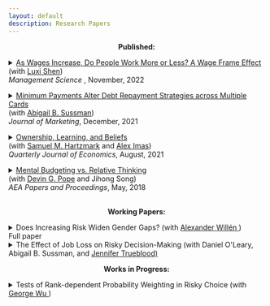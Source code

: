 ```yaml
---
layout: default
description: Research Papers
--- 
```


<p align="center"><strong>Published:</strong></p>

<p><details><summary> <a href='https://pubsonline.informs.org/doi/full/10.1287/mnsc.2022.4591' target="_blank"> As Wages Increase, Do People Work More or Less? A Wage Frame Effect </a> <br>(with <a href="http://www.luxishen.com/"> Luxi Shen</a>)<br> <i> Management Science </i>, November, 2022  </summary>
<p>
    <b>Abstract:</b>
In jobs in which workers have the flexibility to decide how much work to supply, such as in the gig economy, the effect of a wage change on work supply can be hard to predict. A wage increase, for example, offers workers the opportunity to make more money, so they may want to work more, but at the same time, it allows them to enjoy more leisure, so they do not need to work so much. Economic theory alone does not predict which outcome is more likely to occur, and empirical evidence on the short-term effect of wage change on work supply is also mixed. This research provides some psychological insights into this economic problem by showing that the effect of wage change on work supply depends on how the change is framed. Specifically, for a worker who used to work A hours to earn $X, if the wage change is presented as a payment change (“work the same A hours and earn $Y”), then work supply is expected to change in the same direction as the wage change. By contrast, if the wage change is presented as a workload change (“work B hours and earn the same $X”), then work supply is expected to change in the opposite direction of the wage change. This wage frame effect occurs because in multi-attribute decisions, decision makers assign greater weight to attributes that change than to those that remain constant. A series of experiments (total N = 2,599) demonstrates the wage frame effect on both expressed willingness-to-work and actual work performance, and tests the proposed account as well as alternative explanations. Since any wage change has to be communicated with some specific frame, the choice of the frame can have powerful effects. In fact, it is even possible for a wage decrease to elicit the same increase in work supply as a wage increase. This research (a) offers psychological insights into a classic economic problem, (b) documents a novel framing effect for the judgment and decision-making literature, and (c) suggests a nudge idea in incentive designs to managers and policy makers.
</p>
</details>

<p><details><summary><a href='https://doi.org/10.1177/00222429211047237' target="_blank"> Minimum Payments Alter Debt Repayment Strategies across Multiple Cards</a><br>
  (with <a href="https://faculty.chicagobooth.edu/abigail-sussman"> Abigail B. Sussman</a>)<br> <i>Journal of Marketing</i>, December, 2021</summary>
  <p>
    <b>Abstract:</b>
US Households currently hold $770 billion in credit card debt, often managing repayments across multiple accounts. We investigate how minimum payments (i.e., the requirement to allocate at least some money to each account with a balance) alter consumers’ allocation strategies across multiple accounts. Across four experiments, we find that minimum payment requirements cause consumers to increase dispersion (i.e., spread their repayments more evenly) across accounts. We term this change in strategy the dispersion effect of minimum payments and provide evidence that it can be costly for consumers. We find that the effect is partially driven by the tendency for consumers to interpret minimum payment requirements as recommendations to pay more than the minimum amount. While the presence of the minimum payment requirement is unlikely to change, we propose that marketers and policymakers can influence the effects of minimum payments on dispersion by altering the way that information is displayed to consumers. Specifically, we investigate five distinct information displays and find that choice of display can either exaggerate or minimize dispersion and corresponding costs. We discuss implications for consumers, policy makers, and firms, with a particular focus on ways to improve consumer financial well-being.
   </p>
   </details>
  <p><details><summary> 
  <span class="fn"> <a href="https://papers.ssrn.com/sol3/papers.cfm?abstract_id=3465246" target="_blank">Ownership, Learning, and Beliefs </a> </span> <br> (with <a href="https://sites.google.com/site/samhartzmark/">Samuel M. Hartzmark</a> and <a href="http://www.aleximas.com/"> Alex Imas</a>) <br> <i>Quarterly Journal of Economics</i>, August, 2021 
  </summary>
  <p>
    <b>Abstract:</b>
    We study how ownership affects learning and beliefs. Using an experimental asset market, we find that owning a good leads people to over-extrapolate from signals about its underlying value: after seeing positive signals, people become too optimistic, after seeing negative signals, they become too pessimistic. This result holds relative to a Bayesian benchmark and compared to learning about goods they do not own. In fact, learning is less biased and more "correct" about goods that are not owned. We replicate these results in field data, showing that asset owners over-extrapolate nearly twice as much as non-owners from the same signals. 
   
   </p>
  </details>
 
 <p> <details><summary><a href='/public/pandp.20181095.pdf'> Mental Budgeting vs. Relative Thinking</a>
  <br> (with <a href="https://faculty.chicagobooth.edu/devin.pope/">  Devin G. Pope</a> and Jihong Song)<br>  <i>AEA Papers and Proceedings</i>, May, 2018 </summary>
    <p>  <b>Abstract:</b>
    A growing literature uses economic behaviors in field settings to test predictions generated by various psychological models. In some cases, psychological theories make conflicting predictions for the same consumer context. In this paper, we attempt to reconcile two conflicting predictions about upgrading behavior, one made by category budgeting (e.g.,Heath and Soll, 1996, Thaler, 1985)—which suggests people will upgrade less as prices go up—and one made by relative thinking (e.g., Kahneman and Tversky, 1981)—which suggests people will upgrade more as prices go up.
    </p>
    </details>
  <br>
<p align="center"><strong>Working Papers:</strong>

<details><summary>Does Increasing Risk Widen Gender Gaps? (with <a href="https://www.alexanderwillen.com/">Alexander Willén </a> ) <br> Full paper </summary>
  <p>  <b>Abstract:</b>
 Using unique individual-level student data, we study the behavioral response to an exogenous change in the risk profile of a key educational choice -- the decision to request a regrade. We demonstrate how ostensibly gender-neutral policies can generate unintended gaps across men and women because they systematically differ in their perceptions of risk and risk tolerance. The educational choices we examine have consequential downstream implications for students and disproportionately benefit men because men are increasingly more willing to ask for regrades following the policy change. Our results advance our understanding of how gender differences identified in the lab manifest when men and women are making real world decisions.
</details>

<details><summary>The Effect of Job Loss on Risky Decision-Making (with Daniel O'Leary, Abigail B. Sussman, and <a href="https://computationaldecisionlab.wordpress.com/">Jennifer Trueblood) </a> </summary>
<p>  <b>Abstract:</b>
The unemployment rate in the United States reached 14.7%, 23.1 million people, in 2020. While negative effects of unemployment on health and well-being are well-understood, the influence of job loss on  decision-making has received little attention. Across  a large-scale survey (N = 37,854) and three controlled experiments (total N=2005), we find that job loss increases risky decision making. First, in survey data, we find that job-loss among survey respondents is associated with elevated levels of risky decision-making across financial and non-financial contexts. Further, participants who have lost their jobs more recently make riskier decisions. Next, we find that an incentive-compatible manipulation of job loss in a lab setting increases take-up of financial risks. Shifting participants into the domain of losses appears to underlie this pattern.  These findings have implications for individuals and policymakers as the decision to engage in risky behaviors can have negative long-term physical, financial, and psychosocial consequences.
</details>


<p align="center"><strong>Works in Progress:</strong>
  

<p><details><summary>Tests of Rank-dependent Probability Weighting in Risky Choice (with <a href="https://faculty.chicagobooth.edu/george.wu/"> George Wu </a>)  </summary>
 
   </details>



  <!---
<p><details><summary> The Interplay of Beliefs and Preferences in Driving the Disposition Effect </summary>
  <p> <b>Abstract:</b>

I examine how biased beliefs interact with preferences to produce one of the most well-studied behavioral anomalies in finance, the disposition effect. I find that participants' beliefs are conservative relative to Bayesian. Participants are more likely to sell goods that a Bayesian would believe are more likely to go up in price; however, they are less likely to sell goods they believe are more likely to go up in price. Then, using both reduced form and structural estimates, I compare the preference parameters necessary to rationalize the disposition effect using Bayesian beliefs, as is standard, to those estimated using subjective beliefs. I find that using participants' subjective beliefs implies a larger influence of realization utility in selling decisions. 
  </p>
  </details>

<p><details><summary> Body-Worn Cameras and Racial Disparities in Policing: Evidence from the NYPD </summary>
  <p> <b>Abstract:</b>

Racial disparities plague the American criminal justice system and disproportionately impact Black Americans. Local governments face substantial challenges in improving the quality of policing and many are looking for implementable changes. One popular proposal to improve policing is the use of Body-Worn Cameras (BWCs), which record officers' interactions with civilians, and are supposed to increase police accountability. My paper focuses specifically on the racial dynamics of police interactions following introduction of BWCs to the New York Police Department's (NYPD) precincts. I document a significant increase in stops of Black New Yorkers relative to white New Yorkers after the introduction of BWCs to a precinct. The increases in stops are accompanied by increases in arrests and use of force. I provide suggestive evidence, using data on discretionary arrests, that the cameras improve reporting quality suggesting previous underreporting to the SQF database. 
  </p>
  </details>

<p><details><summary> Ownership Alters Learning and Beliefs about Products <br> (with Abigail B. Sussman, Samuel M. Hartzmark and Alex Imas) 
  </summary>
  <p> <b>Abstract:</b>
    Consumers often make repeated purchase decisions. We investigate how owning a product alters learning about the owned goods as well as other products in the same category or made by the same brand. Across both experimentally controlled and naturally occurring purchase behavior, we show that owners (vs. non-owners) update their beliefs more extremely in response to new information. This exacerbates the effects of motivated reasoning in the positive domain, but attenuates it in the negative domain where it can even become more pessimistic than non-owners. We propose that differential attention to information drives these patterns of updating. Owners also report higher likelihood than non-owners of purchasing another product from a brand with a better product in our assessment task, but are no more likely to do so for for a brand with a worse product. Our results suggest that ownership alters the way consumers incorporate new information about related products and brands into their beliefs. 
   </p>
  </details>
  

<p><details><summary> When is Now?: Empirical Tests of Quasi-Hyperbolic Discounting <br>(with  <a href="https://home.uchicago.edu/bartels/">  Daniel M. Bartels</a>)</summary>
   <p> <b>Abstract:</b>
Quasi-hyperbolic discounting (Laibson, 1997) is often used to model excessive impatience. Our project aims to better understand (i) how quasi-hyperbolic people’s preferences are and (ii) if they are, when does “now” end and the future start? We find “now" periods including tomorrow and a week outperform a "now" period only including today, though all outperform an exponential model. In addition, participants’ best fitting "now” periods are sensitive to magnitudes. Even participants’ responses to questions with a year delay are best fit by a two-parameter model, a pattern inconsistent with the predictions of the quasi-hyperbolic model. 
 </p>
 </details>

 
<p> <details><summary>Metrics for detecting the ‘hot hand’ in basketball using waiting time properties of binomial distributions (with<a href="http://www.codowd.com/"> Connor Dowd</a> and Nick Polson)</summary></details>
  
--->
